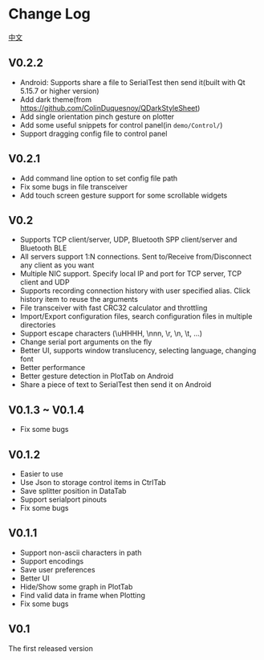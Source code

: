 # Change Log

[中文](doc/CHANGELOG/CHANGELOG_zh_CN.md)  

## V0.2.2
+ Android: Supports share a file to SerialTest then send it(built with Qt 5.15.7 or higher version)  
+ Add dark theme(from https://github.com/ColinDuquesnoy/QDarkStyleSheet)  
+ Add single orientation pinch gesture on plotter  
+ Add some useful snippets for control panel(in `demo/Control/`)  
+ Support dragging config file to control panel  

## V0.2.1
+ Add command line option to set config file path  
+ Fix some bugs in file transceiver  
+ Add touch screen gesture support for some scrollable widgets  

## V0.2
+ Supports TCP client/server, UDP, Bluetooth SPP client/server and Bluetooth BLE
+ All servers support 1:N connections. Sent to/Receive from/Disconnect any client as you want
+ Multiple NIC support. Specify local IP and port for TCP server, TCP client and UDP
+ Supports recording connection history with user specified alias. Click history item to reuse the arguments
+ File transceiver with fast CRC32 calculator and throttling
+ Import/Export configuration files, search configuration files in multiple directories
+ Support escape characters (\uHHHH, \nnn, \r, \n, \t, ...)
+ Change serial port arguments on the fly
+ Better UI, supports window translucency, selecting language, changing font
+ Better performance
+ Better gesture detection in PlotTab on Android
+ Share a piece of text to SerialTest then send it on Android

## V0.1.3 ~ V0.1.4
+ Fix some bugs  

## V0.1.2
+ Easier to use  
+ Use Json to storage control items in CtrlTab
+ Save splitter position in DataTab
+ Support serialport pinouts
+ Fix some bugs  

## V0.1.1
+ Support non-ascii characters in path
+ Support encodings
+ Save user preferences
+ Better UI
+ Hide/Show some graph in PlotTab
+ Find valid data in frame when Plotting
+ Fix some bugs

## V0.1
The first released version